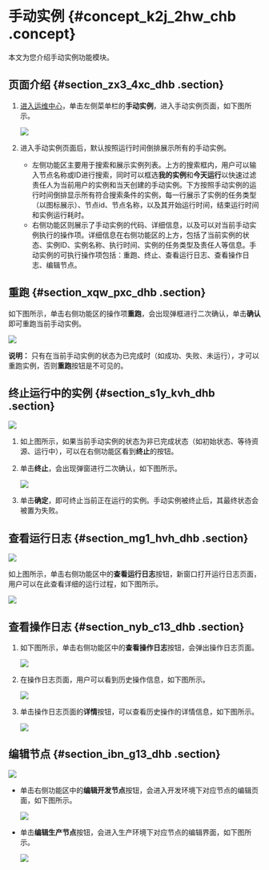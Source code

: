 # 手动实例 {#concept_k2j_2hw_chb .concept}

本文为您介绍手动实例功能模块。

## 页面介绍 {#section_zx3_4xc_dhb .section}

1.  [进入运维中心](cn.zh-CN/用户指南/运维中心/运维中心概述.md#section_dcr_kpw_chb)，单击左侧菜单栏的**手动实例**，进入手动实例页面，如下图所示。

    ![](http://static-aliyun-doc.oss-cn-hangzhou.aliyuncs.com/assets/img/139465/155599251640989_zh-CN.png)

2.  进入手动实例页面后，默认按照运行时间倒排展示所有的手动实例。
    -   左侧功能区主要用于搜索和展示实例列表。上方的搜索框内，用户可以输入节点名称或ID进行搜索，同时可以框选**我的实例**和**今天运行**以快速过滤责任人为当前用户的实例和当天创建的手动实例。下方按照手动实例的运行时间倒排显示所有符合搜索条件的实例，每一行展示了实例的任务类型（以图标展示）、节点id、节点名称，以及其开始运行时间，结束运行时间和实例运行耗时。
    -   右侧功能区则展示了手动实例的代码、详细信息，以及可以对当前手动实例执行的操作项。详细信息在右侧功能区的上方，包括了当前实例的状态、实例ID、实例名称、执行时间、实例的任务类型及责任人等信息。手动实例的可执行操作项包括：重跑、终止、查看运行日志、查看操作日志、编辑节点。

## 重跑 {#section_xqw_pxc_dhb .section}

如下图所示，单击右侧功能区的操作项**重跑**，会出现弹框进行二次确认，单击**确认**即可重跑当前手动实例。

![](http://static-aliyun-doc.oss-cn-hangzhou.aliyuncs.com/assets/img/139465/155599251640993_zh-CN.png)

**说明：** 只有在当前手动实例的状态为已完成时（如成功、失败、未运行），才可以重跑实例，否则**重跑**按钮是不可见的。

## 终止运行中的实例 {#section_s1y_kvh_dhb .section}

![](http://static-aliyun-doc.oss-cn-hangzhou.aliyuncs.com/assets/img/139465/155599251640995_zh-CN.png)

1.  如上图所示，如果当前手动实例的状态为非已完成状态（如初始状态、等待资源、运行中），可以在右侧功能区看到**终止**的按钮。
2.  单击**终止**，会出现弹窗进行二次确认，如下图所示。

    ![](http://static-aliyun-doc.oss-cn-hangzhou.aliyuncs.com/assets/img/139465/155599251740997_zh-CN.png)

3.  单击**确定**，即可终止当前正在运行的实例。手动实例被终止后，其最终状态会被置为失败。

## 查看运行日志 {#section_mg1_hvh_dhb .section}

![](http://static-aliyun-doc.oss-cn-hangzhou.aliyuncs.com/assets/img/139465/155599251740998_zh-CN.png)

如上图所示，单击右侧功能区中的**查看运行日志**按钮，新窗口打开运行日志页面，用户可以在此查看详细的运行过程，如下图所示。

![](http://static-aliyun-doc.oss-cn-hangzhou.aliyuncs.com/assets/img/139465/155599251741001_zh-CN.png)

## 查看操作日志 {#section_nyb_c13_dhb .section}

1.  如下图所示，单击右侧功能区中的**查看操作日志**按钮，会弹出操作日志页面。

    ![](http://static-aliyun-doc.oss-cn-hangzhou.aliyuncs.com/assets/img/139465/155599251741002_zh-CN.png)

2.  在操作日志页面，用户可以看到历史操作信息，如下图所示。

    ![](http://static-aliyun-doc.oss-cn-hangzhou.aliyuncs.com/assets/img/139465/155599251741004_zh-CN.png)

3.  单击操作日志页面的**详情**按钮，可以查看历史操作的详情信息，如下图所示。

    ![](http://static-aliyun-doc.oss-cn-hangzhou.aliyuncs.com/assets/img/139465/155599251741006_zh-CN.png)


## 编辑节点 {#section_ibn_g13_dhb .section}

![](http://static-aliyun-doc.oss-cn-hangzhou.aliyuncs.com/assets/img/139465/155599251741007_zh-CN.png)

-   单击右侧功能区中的**编辑开发节点**按钮，会进入开发环境下对应节点的编辑页面，如下图所示。

    ![](http://static-aliyun-doc.oss-cn-hangzhou.aliyuncs.com/assets/img/139464/155599251740939_zh-CN.png)

-   单击**编辑生产节点**按钮，会进入生产环境下对应节点的编辑界面，如下图所示。

    ![](http://static-aliyun-doc.oss-cn-hangzhou.aliyuncs.com/assets/img/139464/155599251740940_zh-CN.png)


